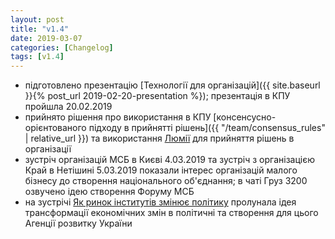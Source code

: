 ```yaml
---
layout: post
title: "v1.4"
date: 2019-03-07
categories: [Changelog]
tags: [v1.4]
---
```


- підготовлено презентацію [Технології для організацій]({{ site.baseurl }}{% post_url 2019-02-20-presentation %}); презентація в КПУ пройшла 20.02.2019
- прийнято рішення про використання в КПУ [консенсусно-орієнтованого підходу в прийнятті рішень]({{ "/team/consensus_rules" | relative_url }}) та використання  [Люмії](https://www.loomio.org) для прийняття рішень в організації
- зустріч організацій МСБ в Києві 4.03.2019 та зустріч з організацією Край в Нетішині 5.03.2019 показали інтерес організацій малого бізнесу до створення національного об'єднання; в чаті Груз 3200 озвучено ідею створення Форуму МСБ
- на зустрічі [Як ринок інститутів змінює політику](https://www.facebook.com/events/2009542379340346/) пролунала ідея трансформації економічних змін в політичні та створення для цього Агенції розвитку України
